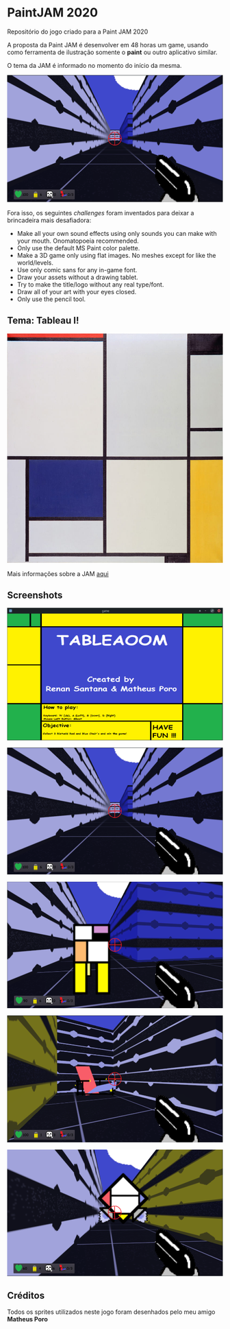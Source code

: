 # PaintJAM 2020

Repositório do jogo criado para a Paint JAM 2020

A proposta da Paint JAM é desenvolver em 48 horas um game, usando como ferramenta de ilustração somente o **paint** ou outro aplicativo similar.

O tema da JAM é informado no momento do início da mesma.

![screenshot](https://github.com/Doc-McCoy/paint-jam-2020/blob/master/screenshots/02.png)

Fora isso, os seguintes *challenges* foram inventados para deixar a brincadeira mais desafiadora:

- Make all your own sound effects using only sounds you can make with your mouth. Onomatopoeia recommended.
- Only use the default MS Paint color palette.
- Make a 3D game only using flat images. No meshes except for like the world/levels.
- Use only comic sans for any in-game font.
- Draw your assets without a drawing tablet.
- Try to make the title/logo without any real type/font.
- Draw all of your art with your eyes closed.
- Only use the pencil tool.


## Tema: Tableau I!

![tema](https://github.com/Doc-McCoy/paint-jam-2020/blob/master/tableau.jpg)

Mais informações sobre a JAM [aqui](https://itch.io/jam/paint-jam-2020)

## Screenshots

![01](https://github.com/Doc-McCoy/paint-jam-2020/blob/master/screenshots/01.png)

![02](https://github.com/Doc-McCoy/paint-jam-2020/blob/master/screenshots/02.png)

![03](https://github.com/Doc-McCoy/paint-jam-2020/blob/master/screenshots/03.png)

![04](https://github.com/Doc-McCoy/paint-jam-2020/blob/master/screenshots/04.png)

![05](https://github.com/Doc-McCoy/paint-jam-2020/blob/master/screenshots/05.png)

## Créditos

Todos os sprites utilizados neste jogo foram desenhados pelo meu amigo **Matheus Poro**
